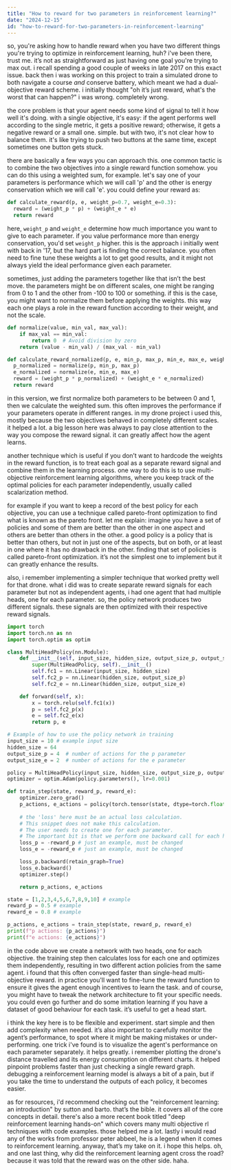 ```yaml
---
title: "How to reward for two parameters in reinforcement learning?"
date: "2024-12-15"
id: "how-to-reward-for-two-parameters-in-reinforcement-learning"
---
```


so, you're asking how to handle reward when you have two different things you're trying to optimize in reinforcement learning, huh? i've been there, trust me. it’s not as straightforward as just having one goal you're trying to max out. i recall spending a good couple of weeks in late 2017 on this exact issue. back then i was working on this project to train a simulated drone to both navigate a course *and* conserve battery, which meant we had a dual-objective reward scheme. i initially thought "oh it’s just reward, what's the worst that can happen?" i was wrong. completely wrong. 

the core problem is that your agent needs some kind of signal to tell it how well it's doing. with a single objective, it's easy: if the agent performs well according to the single metric, it gets a positive reward; otherwise, it gets a negative reward or a small one. simple. but with two, it's not clear how to balance them. it's like trying to push two buttons at the same time, except sometimes one button gets stuck.

there are basically a few ways you can approach this. one common tactic is to combine the two objectives into a single reward function somehow. you can do this using a weighted sum, for example. let's say one of your parameters is performance which we will call 'p' and the other is energy conservation which we will call 'e'. you could define your reward as:

```python
def calculate_reward(p, e, weight_p=0.7, weight_e=0.3):
  reward = (weight_p * p) + (weight_e * e)
  return reward
```

here, `weight_p` and `weight_e` determine how much importance you want to give to each parameter. if you value performance more than energy conservation, you'd set `weight_p` higher. this is the approach i initially went with back in '17, but the hard part is finding the correct balance. you often need to fine tune these weights a lot to get good results, and it might not always yield the ideal performance given each parameter.

sometimes, just adding the parameters together like that isn’t the best move. the parameters might be on different scales, one might be ranging from 0 to 1 and the other from -100 to 100 or something. if this is the case, you might want to normalize them before applying the weights. this way each one plays a role in the reward function according to their weight, and not the scale.

```python
def normalize(value, min_val, max_val):
    if max_val == min_val:
        return 0  # Avoid division by zero
    return (value - min_val) / (max_val - min_val)

def calculate_reward_normalized(p, e, min_p, max_p, min_e, max_e, weight_p=0.7, weight_e=0.3):
  p_normalized = normalize(p, min_p, max_p)
  e_normalized = normalize(e, min_e, max_e)
  reward = (weight_p * p_normalized) + (weight_e * e_normalized)
  return reward
```

in this version, we first normalize both parameters to be between 0 and 1, then we calculate the weighted sum. this often improves the performance if your parameters operate in different ranges. in my drone project i used this, mostly because the two objectives behaved in completely different scales. it helped a lot. a big lesson here was always to pay close attention to the way you compose the reward signal. it can greatly affect how the agent learns.

another technique which is useful if you don’t want to hardcode the weights in the reward function, is to treat each goal as a separate reward signal and combine them in the learning process. one way to do this is to use multi-objective reinforcement learning algorithms, where you keep track of the optimal policies for each parameter independently, usually called scalarization method.

for example if you want to keep a record of the best policy for each objective, you can use a technique called pareto-front optimization to find what is known as the pareto front. let me explain: imagine you have a set of policies and some of them are better than the other in one aspect and others are better than others in the other. a good policy is a policy that is better than others, but not in just one of the aspects, but on both, or at least in one where it has no drawback in the other. finding that set of policies is called pareto-front optimization. it’s not the simplest one to implement but it can greatly enhance the results. 

also, i remember implementing a simpler technique that worked pretty well for that drone. what i did was to create separate reward signals for each parameter but not as independent agents, i had one agent that had multiple heads, one for each parameter. so, the policy network produces two different signals. these signals are then optimized with their respective reward signals.

```python
import torch
import torch.nn as nn
import torch.optim as optim

class MultiHeadPolicy(nn.Module):
    def __init__(self, input_size, hidden_size, output_size_p, output_size_e):
        super(MultiHeadPolicy, self).__init__()
        self.fc1 = nn.Linear(input_size, hidden_size)
        self.fc2_p = nn.Linear(hidden_size, output_size_p)
        self.fc2_e = nn.Linear(hidden_size, output_size_e)

    def forward(self, x):
        x = torch.relu(self.fc1(x))
        p = self.fc2_p(x)
        e = self.fc2_e(x)
        return p, e

# Example of how to use the policy network in training
input_size = 10 # example input size
hidden_size = 64
output_size_p = 4  # number of actions for the p parameter
output_size_e = 2  # number of actions for the e parameter

policy = MultiHeadPolicy(input_size, hidden_size, output_size_p, output_size_e)
optimizer = optim.Adam(policy.parameters(), lr=0.001)

def train_step(state, reward_p, reward_e):
    optimizer.zero_grad()
    p_actions, e_actions = policy(torch.tensor(state, dtype=torch.float))
    
    # the 'loss' here must be an actual loss calculation.
    # This snippet does not make this calculation.
    # The user needs to create one for each parameter.
    # The important bit is that we perform one backward call for each head 
    loss_p = -reward_p # just an example, must be changed
    loss_e = -reward_e # just an example, must be changed

    loss_p.backward(retain_graph=True)
    loss_e.backward()
    optimizer.step()

    return p_actions, e_actions

state = [1,2,3,4,5,6,7,8,9,10] # example
reward_p = 0.5 # example
reward_e = 0.8 # example

p_actions, e_actions = train_step(state, reward_p, reward_e)
print(f"p actions: {p_actions}")
print(f"e actions: {e_actions}")
```

in the code above we create a network with two heads, one for each objective. the training step then calculates loss for each one and optimizes them independently, resulting in two different action policies from the same agent. i found that this often converged faster than single-head multi-objective reward. in practice you'll want to fine-tune the reward function to ensure it gives the agent enough incentives to learn the task. and of course, you might have to tweak the network architecture to fit your specific needs. you could even go further and do some imitation learning if you have a dataset of good behaviour for each task. it’s useful to get a head start.

i think the key here is to be flexible and experiment. start simple and then add complexity when needed. it’s also important to carefully monitor the agent’s performance, to spot where it might be making mistakes or under-performing. one trick i've found is to visualize the agent's performance on each parameter separately. it helps greatly. i remember plotting the drone's distance travelled and its energy consumption on different charts. it helped pinpoint problems faster than just checking a single reward graph. debugging a reinforcement learning model is always a bit of a pain, but if you take the time to understand the outputs of each policy, it becomes easier.

as for resources, i'd recommend checking out the "reinforcement learning: an introduction" by sutton and barto. that’s the bible. it covers all of the core concepts in detail. there's also a more recent book titled "deep reinforcement learning hands-on" which covers many multi objective rl techniques with code examples. those helped me a lot. lastly i would read any of the works from professor peter abbeel, he is a legend when it comes to reinforcement learning.
anyway, that’s my take on it. i hope this helps. oh, and one last thing, why did the reinforcement learning agent cross the road? because it was told that the reward was on the other side. haha.
